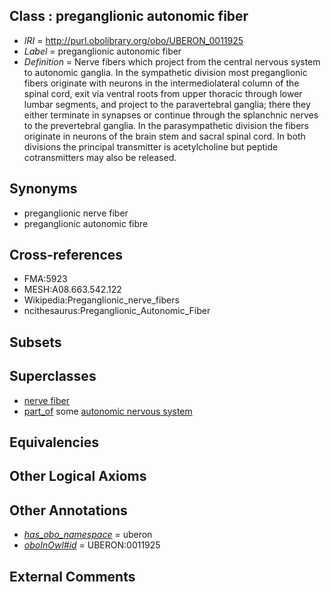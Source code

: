 
## Class : preganglionic autonomic fiber

 * *IRI* = http://purl.obolibrary.org/obo/UBERON_0011925
 * *Label* = preganglionic autonomic fiber
 * *Definition* = Nerve fibers which project from the central nervous system to autonomic ganglia. In the sympathetic division most preganglionic fibers originate with neurons in the intermediolateral column of the spinal cord, exit via ventral roots from upper thoracic through lower lumbar segments, and project to the paravertebral ganglia; there they either terminate in synapses or continue through the splanchnic nerves to the prevertebral ganglia. In the parasympathetic division the fibers originate in neurons of the brain stem and sacral spinal cord. In both divisions the principal transmitter is acetylcholine but peptide cotransmitters may also be released.

## Synonyms

 * preganglionic nerve fiber
 * preganglionic autonomic fibre

## Cross-references

 * FMA:5923
 * MESH:A08.663.542.122
 * Wikipedia:Preganglionic_nerve_fibers
 * ncithesaurus:Preganglionic_Autonomic_Fiber

## Subsets


## Superclasses

 * [nerve fiber](../../UBERON/34/UBERON_0006134.md)
 * [part_of](../../BFO/50/BFO_0000050.md) some [autonomic nervous system](../../UBERON/10/UBERON_0002410.md)

## Equivalencies


## Other Logical Axioms


## Other Annotations

 * *[has_obo_namespace](../../ce/oboInOwl#hasOBONamespace.md)* = uberon
 * *[oboInOwl#id](../../id/oboInOwl#id.md)* = UBERON:0011925

## External Comments

